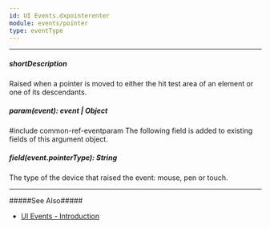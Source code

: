 ```yaml
---
id: UI Events.dxpointerenter
module: events/pointer
type: eventType
---
```

---
##### shortDescription
Raised when a pointer is moved to either the hit test area of an element or one of its descendants.

##### param(event): event | Object
#include common-ref-eventparam The following field is added to existing fields of this argument object.

##### field(event.pointerType): String
The type of the device that raised the event: mouse, pen or touch.

---
#####See Also#####
- [UI Events - Introduction](/api-reference/10%20UI%20Components/UI%20Events '/Documentation/ApiReference/UI_Components/UI_Events/')